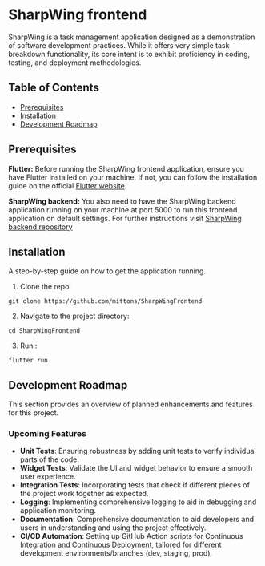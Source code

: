 # SharpWing frontend

SharpWing is a task management application designed as a demonstration of software development practices. While it offers very simple task breakdown functionality, its core intent is to exhibit proficiency in coding, testing, and deployment methodologies.

## Table of Contents

- [Prerequisites](#prerequisites)
- [Installation](#installation)
- [Development Roadmap](#development-roadmap)


## Prerequisites
**Flutter:** Before running the SharpWing frontend application, ensure you have Flutter installed on your machine. If not, you can follow the installation guide on the official [Flutter website](https://flutter.dev/docs/get-started/install).

**SharpWing backend:** You also need to have the SharpWing backend application running on your machine at port 5000 to run this frontend application on default settings. For further instructions visit [SharpWing backend repository](https://github.com/mittons/SharpWingBackend)


## Installation

A step-by-step guide on how to get the application running.

1. Clone the repo:
```
git clone https://github.com/mittons/SharpWingFrontend
```

2. Navigate to the project directory:

```
cd SharpWingFrontend
```

3. Run :

```
flutter run
```

## Development Roadmap

This section provides an overview of planned enhancements and features for this project.

### Upcoming Features

- **Unit Tests**: Ensuring robustness by adding unit tests to verify individual parts of the code.
- **Widget Tests**: Validate the UI and widget behavior to ensure a smooth user experience.
- **Integration Tests**: Incorporating tests that check if different pieces of the project work together as expected.
- **Logging**: Implementing comprehensive logging to aid in debugging and application monitoring.
- **Documentation**: Comprehensive documentation to aid developers and users in understanding and using the project effectively.
- **CI/CD Automation**: Setting up GitHub Action scripts for Continuous Integration and Continuous Deployment, tailored for different development environments/branches (dev, staging, prod).
